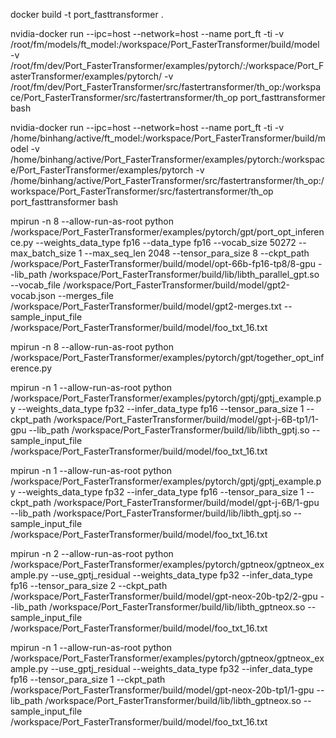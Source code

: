 docker build -t port_fasttransformer .

nvidia-docker run  --ipc=host --network=host --name port_ft -ti -v /root/fm/models/ft_model:/workspace/Port_FasterTransformer/build/model -v  /root/fm/dev/Port_FasterTransformer/examples/pytorch/:/workspace/Port_FasterTransformer/examples/pytorch/ -v  /root/fm/dev/Port_FasterTransformer/src/fastertransformer/th_op:/workspace/Port_FasterTransformer/src/fastertransformer/th_op  port_fasttransformer  bash

nvidia-docker run  --ipc=host --network=host --name port_ft -ti -v /home/binhang/active/ft_model:/workspace/Port_FasterTransformer/build/model -v  /home/binhang/active/Port_FasterTransformer/examples/pytorch:/workspace/Port_FasterTransformer/examples/pytorch -v  /home/binhang/active/Port_FasterTransformer/src/fastertransformer/th_op:/workspace/Port_FasterTransformer/src/fastertransformer/th_op  port_fasttransformer bash

mpirun -n 8 --allow-run-as-root python /workspace/Port_FasterTransformer/examples/pytorch/gpt/port_opt_inference.py --weights_data_type fp16 --data_type fp16 --vocab_size 50272 --max_batch_size 1 --max_seq_len 2048 --tensor_para_size 8 --ckpt_path /workspace/Port_FasterTransformer/build/model/opt-66b-fp16-tp8/8-gpu --lib_path /workspace/Port_FasterTransformer/build/lib/libth_parallel_gpt.so --vocab_file /workspace/Port_FasterTransformer/build/model/gpt2-vocab.json --merges_file /workspace/Port_FasterTransformer/build/model/gpt2-merges.txt --sample_input_file /workspace/Port_FasterTransformer/build/model/foo_txt_16.txt

mpirun -n 8 --allow-run-as-root python /workspace/Port_FasterTransformer/examples/pytorch/gpt/together_opt_inference.py

mpirun -n 1 --allow-run-as-root python /workspace/Port_FasterTransformer/examples/pytorch/gptj/gptj_example.py --weights_data_type fp32 --infer_data_type fp16 --tensor_para_size 1 --ckpt_path /workspace/Port_FasterTransformer/build/model/gpt-j-6B-tp1/1-gpu --lib_path /workspace/Port_FasterTransformer/build/lib/libth_gptj.so --sample_input_file /workspace/Port_FasterTransformer/build/model/foo_txt_16.txt

mpirun -n 1 --allow-run-as-root python /workspace/Port_FasterTransformer/examples/pytorch/gptj/gptj_example.py --weights_data_type fp32 --infer_data_type fp16 --tensor_para_size 1 --ckpt_path /workspace/Port_FasterTransformer/build/model/gpt-j-6B/1-gpu --lib_path /workspace/Port_FasterTransformer/build/lib/libth_gptj.so --sample_input_file /workspace/Port_FasterTransformer/build/model/foo_txt_16.txt

mpirun -n 2 --allow-run-as-root python /workspace/Port_FasterTransformer/examples/pytorch/gptneox/gptneox_example.py --use_gptj_residual --weights_data_type fp32 --infer_data_type fp16 --tensor_para_size 2 --ckpt_path /workspace/Port_FasterTransformer/build/model/gpt-neox-20b-tp2/2-gpu --lib_path /workspace/Port_FasterTransformer/build/lib/libth_gptneox.so --sample_input_file /workspace/Port_FasterTransformer/build/model/foo_txt_16.txt

mpirun -n 1 --allow-run-as-root python /workspace/Port_FasterTransformer/examples/pytorch/gptneox/gptneox_example.py --use_gptj_residual --weights_data_type fp32 --infer_data_type fp16 --tensor_para_size 1 --ckpt_path /workspace/Port_FasterTransformer/build/model/gpt-neox-20b-tp1/1-gpu --lib_path /workspace/Port_FasterTransformer/build/lib/libth_gptneox.so --sample_input_file /workspace/Port_FasterTransformer/build/model/foo_txt_16.txt